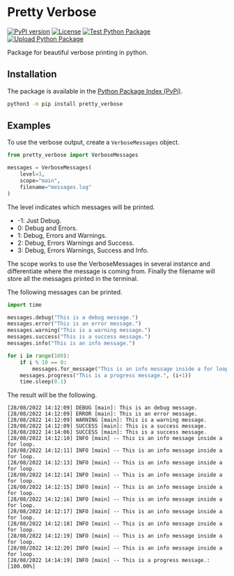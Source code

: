 # Pretty Verbose
[![PyPI version](https://img.shields.io/pypi/v/pretty-verbose.svg)](https://pypi.org/project/pretty-verbose/)
[![License](https://img.shields.io/pypi/l/pretty-verbose.svg)](https://github.com/ccmorenos/pretty_verbose/blob/main/LICENSE)
[![Test Python Package](https://github.com/ccmorenos/pretty_verbose/actions/workflows/test-python.yml/badge.svg?branch=main)](https://github.com/ccmorenos/pretty_verbose/actions/workflows/test-python.yml) [![Upload Python Package](https://github.com/ccmorenos/pretty_verbose/actions/workflows/python-publish.yml/badge.svg)](https://github.com/ccmorenos/pretty_verbose/actions/workflows/python-publish.yml)

Package for beautiful verbose printing in python.

## Installation

The package is available in the [Python Package Index (PyPi)](https://pypi.org/project/pretty-verbose/).

```bash
python3 -m pip install pretty_verbose
```

## Examples

To use the verbose output, create a `VerboseMessages` object.

```python
from pretty_verbose import VerboseMessages

messages = VerboseMessages(
    level=3,
    scope="main",
    filename="messages.log"
)
```

The level indicates which messages will be printed.

* -1: Just Debug.
* 0: Debug and Errors.
* 1: Debug, Errors and Warnings.
* 2: Debug, Errors Warnings and Success.
* 3: Debug, Errors Warnings, Success and Info.

The scope works to use the VerboseMessages in several instance and
differentiate where the message is coming from. Finally the filename will store
all the messages printed in the terminal.

The following messages can be printed.

```python
import time

messages.debug("This is a debug message.")
messages.error("This is an error message.")
messages.warning("This is a warning message.")
messages.success("This is a success message.")
messages.info("This is an info message.")

for i in range(100):
    if i % 10 == 0:
        messages.for_message("This is an info message inside a for loop.")
    messages.progress("This is a progress message.", (i+1))
    time.sleep(0.1)
```

The result will be the following.

```
[28/08/2022 14:12:09] DEBUG [main]: This is an debug message.
[28/08/2022 14:12:09] ERROR [main]: This is an error message.
[28/08/2022 14:12:09] WARNING [main]: This is a warning message.
[28/08/2022 14:12:09] SUCCESS [main]: This is a success message.
[28/08/2022 14:14:06] SUCCESS [main]: This is a success message.
[28/08/2022 14:12:10] INFO [main] -- This is an info message inside a for loop.
[28/08/2022 14:12:11] INFO [main] -- This is an info message inside a for loop.
[28/08/2022 14:12:13] INFO [main] -- This is an info message inside a for loop.
[28/08/2022 14:12:14] INFO [main] -- This is an info message inside a for loop.
[28/08/2022 14:12:15] INFO [main] -- This is an info message inside a for loop.
[28/08/2022 14:12:16] INFO [main] -- This is an info message inside a for loop.
[28/08/2022 14:12:17] INFO [main] -- This is an info message inside a for loop.
[28/08/2022 14:12:18] INFO [main] -- This is an info message inside a for loop.
[28/08/2022 14:12:19] INFO [main] -- This is an info message inside a for loop.
[28/08/2022 14:12:20] INFO [main] -- This is an info message inside a for loop.
[28/08/2022 14:14:19] INFO [main] -- This is a progress message.: [100.00%]
```
